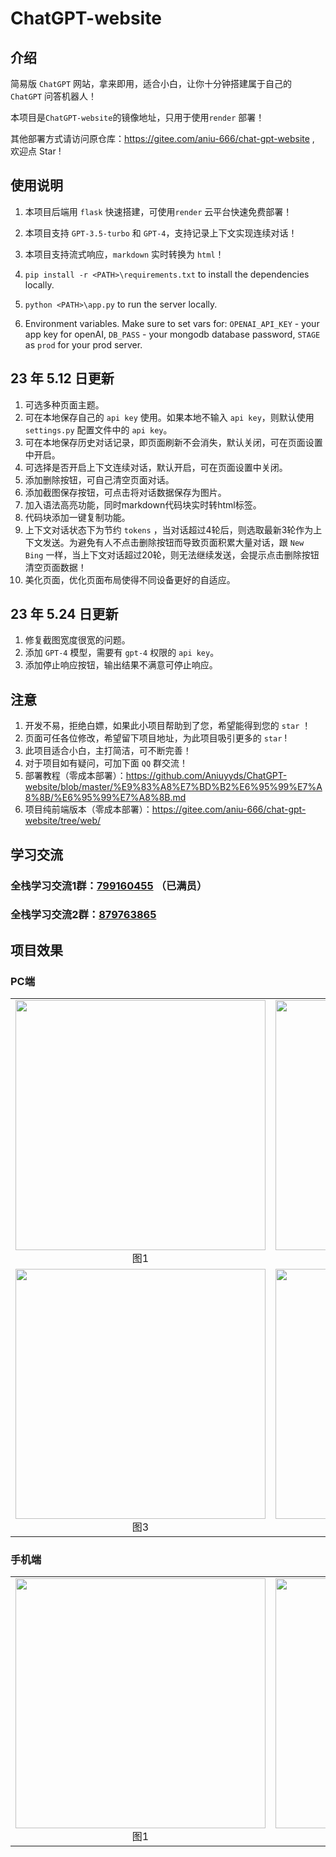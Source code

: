 # ChatGPT-website

## 介绍

简易版 `ChatGPT` 网站，拿来即用，适合小白，让你十分钟搭建属于自己的 `ChatGPT` 问答机器人！

本项目是`ChatGPT-website`的镜像地址，只用于使用`render` 部署！

其他部署方式请访问原仓库：https://gitee.com/aniu-666/chat-gpt-website , 欢迎点 Star ! 
## 使用说明

1. 本项目后端用 `flask` 快速搭建，可使用`render` 云平台快速免费部署！

2. 本项目支持 `GPT-3.5-turbo` 和 `GPT-4`，支持记录上下文实现连续对话！

3. 本项目支持流式响应，`markdown` 实时转换为 `html`！

4. `pip install -r <PATH>\requirements.txt` to install the dependencies locally. 

5. `python <PATH>\app.py` to run the server locally.

6. Environment variables. Make sure to set vars for: `OPENAI_API_KEY` - your app key for openAI, `DB_PASS` - your mongodb database password, `STAGE` as `prod` for your prod server.

## 23 年 5.12 日更新

 1. 可选多种页面主题。
 2. 可在本地保存自己的 `api key` 使用。如果本地不输入 `api key`，则默认使用 `settings.py` 配置文件中的 `api key`。
 3. 可在本地保存历史对话记录，即页面刷新不会消失，默认关闭，可在页面设置中开启。
 4. 可选择是否开启上下文连续对话，默认开启，可在页面设置中关闭。
 5. 添加删除按钮，可自己清空页面对话。
 6. 添加截图保存按钮，可点击将对话数据保存为图片。
 7. 加入语法高亮功能，同时markdown代码块实时转html标签。
 8. 代码块添加一键复制功能。
 9. 上下文对话状态下为节约 `tokens` ，当对话超过4轮后，则选取最新3轮作为上下文发送。为避免有人不点击删除按钮而导致页面积累大量对话，跟 `New Bing` 一样，当上下文对话超过20轮，则无法继续发送，会提示点击删除按钮清空页面数据！
 10. 美化页面，优化页面布局使得不同设备更好的自适应。

## 23 年 5.24 日更新

 1. 修复截图宽度很宽的问题。
 2. 添加 `GPT-4` 模型，需要有 `gpt-4` 权限的 `api key`。
 3. 添加停止响应按钮，输出结果不满意可停止响应。

## 注意

1. 开发不易，拒绝白嫖，如果此小项目帮助到了您，希望能得到您的 `star` ！
2. 页面可任各位修改，希望留下项目地址，为此项目吸引更多的 `star` !
3. 此项目适合小白，主打简洁，可不断完善！
4. 对于项目如有疑问，可加下面 `QQ` 群交流！
5. 部署教程（零成本部署）：https://github.com/Aniuyyds/ChatGPT-website/blob/master/%E9%83%A8%E7%BD%B2%E6%95%99%E7%A8%8B/%E6%95%99%E7%A8%8B.md
7. 项目纯前端版本（零成本部署）：https://gitee.com/aniu-666/chat-gpt-website/tree/web/

## 学习交流 

### 全栈学习交流1群：[799160455](http://qm.qq.com/cgi-bin/qm/qr?_wv=1027&k=jj15fOLBvm5U97kuj-Jgvvld2eDACl2o&authKey=fcll1nLa0V9wFMPkJGurdv%2FX%2FHlasFVHpS9vmtuFLofiqBD%2Fgl5fcjXBmg4E3Ovc&noverify=0&group_code=799160455) （已满员）

### 全栈学习交流2群：[879763865](http://qm.qq.com/cgi-bin/qm/qr?_wv=1027&k=mVTtPhPE_-BUOEbNu_IuO-4FZoMR6m43&authKey=heN7%2BG%2FFLoPj1tZ%2Blg%2FWS11WrzYkHkMTVgv9qg9aPGlR5pbEOmzvTBv7npYU1d56&noverify=0&group_code=879763865) 

## 项目效果


### PC端

<table>
    <tr>
        <td ><center><img src="./%E9%A1%B9%E7%9B%AE%E7%A4%BA%E4%BE%8B%E5%9B%BE/%E7%94%B5%E8%84%91%E7%AB%AF%E5%9B%BE%E7%89%87%E4%B8%80.png" width="400">图1</center></td>
        <td ><center><img src="./%E9%A1%B9%E7%9B%AE%E7%A4%BA%E4%BE%8B%E5%9B%BE/%E7%94%B5%E8%84%91%E7%AB%AF%E5%9B%BE%E7%89%87%E4%BA%8C.png" width="400">图2</center></td>
    </tr>
    <tr>
        <td ><center><img src="./%E9%A1%B9%E7%9B%AE%E7%A4%BA%E4%BE%8B%E5%9B%BE/%E7%94%B5%E8%84%91%E7%AB%AF%E5%9B%BE%E7%89%87%E4%B8%89.png" width="400">图3</center></td>
        <td ><center><img src="./%E9%A1%B9%E7%9B%AE%E7%A4%BA%E4%BE%8B%E5%9B%BE/%E7%94%B5%E8%84%91%E7%AB%AF%E5%9B%BE%E7%89%87%E5%9B%9B.png" width="400">图4</center></td>
    </tr>
</table>

### 手机端

<table>
    <tr>
        <td ><center><img src="./%E9%A1%B9%E7%9B%AE%E7%A4%BA%E4%BE%8B%E5%9B%BE/%E6%89%8B%E6%9C%BA%E7%AB%AF%E5%9B%BE%E4%B8%80.png" width="400">图1</center></td>
        <td ><center><img src="./%E9%A1%B9%E7%9B%AE%E7%A4%BA%E4%BE%8B%E5%9B%BE/%E6%89%8B%E6%9C%BA%E7%AB%AF%E5%9B%BE%E4%BA%8C.png" width="400">图2</center></td>
    </tr>
</table>
